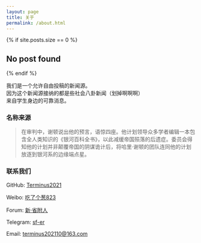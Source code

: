```yaml
---
layout: page
title: 关于
permalink: /about.html
---
```


{% if site.posts.size == 0 %}
  <h2>No post found</h2>
{% endif %}


我们是一个允许自由投稿的新闻源。  
因为这个新闻源接纳的都是些社会八卦新闻（划掉啊啊啊）  
来自学生身边的可靠消息。

### 名称来源

> 在审判中，谢顿说出他的预言，语惊四座。他计划领导众多学者编辑一本包含全人类知识的《银河百科全书》，以此减缓帝国殒落的后遗症。委员会得知他的计划并非颠覆帝国的阴谋诡计后，将哈里·谢顿的团队连同他的计划放逐到银河系的边缘端点星。

### 联系我们

GitHub: [Terminus2021](https://github.com/Terminus2021)

Weibo: [吃了个葱823](https://www.weibo.com/sfercongbbsofficial)

Forum: [新·省附人](http://sfercongbbs.ticp.io)

Telegram: [sf-er](https://t.me/sfercongbbs)

Email: terminus202110@163.com
